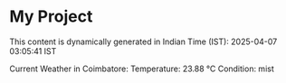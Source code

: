 # My Project

This content is dynamically generated in Indian Time (IST): 2025-04-07 03:05:41 IST


Current Weather in Coimbatore:
Temperature: 23.88 °C
Condition: mist
